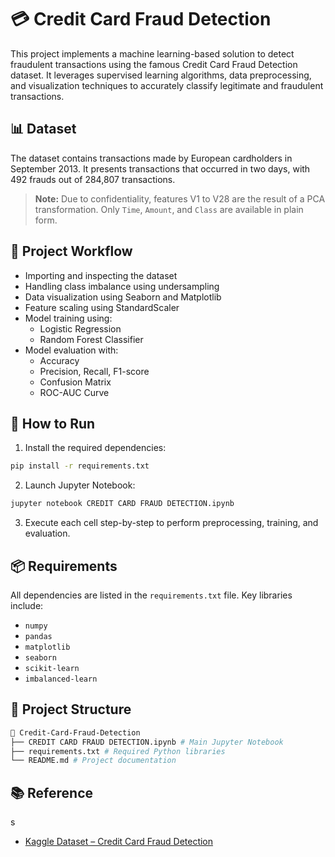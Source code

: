 # 💳 Credit Card Fraud Detection

This project implements a machine learning-based solution to detect fraudulent transactions using the famous Credit Card Fraud Detection dataset. It leverages supervised learning algorithms, data preprocessing, and visualization techniques to accurately classify legitimate and fraudulent transactions.

## 📊 Dataset

The dataset contains transactions made by European cardholders in September 2013. It presents transactions that occurred in two days, with 492 frauds out of 284,807 transactions.

> **Note:** Due to confidentiality, features V1 to V28 are the result of a PCA transformation. Only `Time`, `Amount`, and `Class` are available in plain form.

## 🚀 Project Workflow

- Importing and inspecting the dataset
- Handling class imbalance using undersampling
- Data visualization using Seaborn and Matplotlib
- Feature scaling using StandardScaler
- Model training using:
  - Logistic Regression
  - Random Forest Classifier
- Model evaluation with:
  - Accuracy
  - Precision, Recall, F1-score
  - Confusion Matrix
  - ROC-AUC Curve

## 🧪 How to Run

1. Install the required dependencies:

```bash
pip install -r requirements.txt
```

2. Launch Jupyter Notebook:

```bash
jupyter notebook CREDIT CARD FRAUD DETECTION.ipynb
```
3. Execute each cell step-by-step to perform preprocessing, training, and evaluation.


## 📦 Requirements

All dependencies are listed in the `requirements.txt` file. Key libraries include:

- `numpy`
- `pandas`
- `matplotlib`
- `seaborn`
- `scikit-learn`
- `imbalanced-learn`


## 📁 Project Structure

```bash
📂 Credit-Card-Fraud-Detection
├── CREDIT CARD FRAUD DETECTION.ipynb # Main Jupyter Notebook
├── requirements.txt # Required Python libraries
└── README.md # Project documentation
```

## 📚 Reference
s
- [Kaggle Dataset – Credit Card Fraud Detection](https://www.kaggle.com/datasets/kartik2112/fraud-detection)

